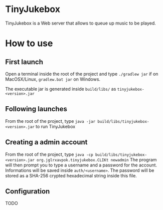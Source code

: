 TinyJukebox
========

TinyJukebox is a Web server that allows to queue up music to be played.

How to use
====
First launch
-----
Open a terminal inside the root of the project and type `./gradlew jar` if on MacOSX/Linux, `gradlew.bat jar` on Windows.

The executable jar is generated inside `build/libs/` as `tinyjukebox-<version>.jar`

Following launches
----
From the root of the project, type `java -jar build/libs/tinyjukebox-<version>.jar` to run TinyJukebox

Creating a admin account
----
From the root of the project, type `java -cp build/libs/tinyjukebox-<version>.jar org.jglrxavpok.tinyjukebox.CLIKt newadmin`
The program will then prompt you to type a username and a password for the account.
Informations will be saved inside `auth/<username>`. The password will be stored as a SHA-256 crypted hexadecimal string inside this file.

Configuration
----
TODO